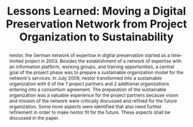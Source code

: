 ---
abstract: nestor, the German network of expertise in digital preservation started
  as a time-limited project in 2003. Besides the establishment of a network of expertise
  with an information platform, working groups, and training opportunities, a central
  goal of the project phase was to prepare a sustainable organization model for the
  network's services. In July 2009, nestor transformed into a sustainable organization
  with 6 of the 7 project partners and 2 additional organizations entering into a
  consortium agreement. The preparation of the sustainable organization was a valuable
  experience for the project partners because vision and mission of the network were
  critically discussed and refined for the future organization. Some more aspects
  were identified that also need further refinement in order to make nestor fit for
  the future. These aspects shall be discussed in the paper.
creators:
- Schrimpf, Sabine
date: null
document_url: https://services.phaidra.univie.ac.at/api/object/o:294002/download
grand_parent: iPRES
institutions: []
keywords:
- san francisco
landing_page_url: https://phaidra.univie.ac.at/o:294002
language: eng
layout: publication
license: CC BY-SA 3.0 AT
notes_url: null
parent: iPRES 2009
publication_type: paper
size: 760132
slides_url: null
source_name: iPRES
title: 'Lessons Learned: Moving a Digital Preservation Network from Project Organization
  to Sustainability'
year: 2009
---